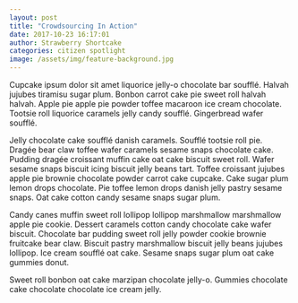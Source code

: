 ```yaml
---
layout: post
title: "Crowdsourcing In Action"
date: 2017-10-23 16:17:01
author: Strawberry Shortcake
categories: citizen spotlight
image: /assets/img/feature-background.jpg
---
```



Cupcake ipsum dolor sit amet liquorice jelly-o chocolate bar soufflé. Halvah jujubes tiramisu sugar plum. Bonbon carrot cake pie sweet roll halvah halvah. Apple pie apple pie powder toffee macaroon ice cream chocolate. Tootsie roll liquorice caramels jelly candy soufflé. Gingerbread wafer soufflé.

Jelly chocolate cake soufflé danish caramels. Soufflé tootsie roll pie. Dragée bear claw toffee wafer caramels sesame snaps chocolate cake. Pudding dragée croissant muffin cake oat cake biscuit sweet roll. Wafer sesame snaps biscuit icing biscuit jelly beans tart. Toffee croissant jujubes apple pie brownie chocolate powder carrot cake cupcake. Cake sugar plum lemon drops chocolate. Pie toffee lemon drops danish jelly pastry sesame snaps. Oat cake cotton candy sesame snaps sugar plum.

Candy canes muffin sweet roll lollipop lollipop marshmallow marshmallow apple pie cookie. Dessert caramels cotton candy chocolate cake wafer biscuit. Chocolate bar pudding sweet roll jelly powder cookie brownie fruitcake bear claw. Biscuit pastry marshmallow biscuit jelly beans jujubes lollipop. Ice cream soufflé oat cake. Sesame snaps sugar plum oat cake gummies donut. 

Sweet roll bonbon oat cake marzipan chocolate jelly-o. Gummies chocolate cake chocolate chocolate ice cream jelly.

